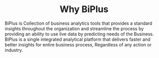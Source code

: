                           

<center><h1>Why BiPlus </h1></center> 

BiPlus is Collection of business analytics tools that provides a standard insights throughout the organization and streamline the process by providing an ability to use live data by predicting needs of the Business. BiPlus is a single integrated analytical platform that delivers faster and better insights for entire business process, Regardless of any action or industry.
<!--stackedit_data:
eyJoaXN0b3J5IjpbMTI1MjkxNTIxNiwtMjQxOTM3MDczLDg3Nj
E3NTEzNywxODQ4ODk0NTY3LC0xNjIxNDY1ODAzLC0zNzc0OTkz
MSwxODg4Nzg3MzM5LDEzMTEwMTcxMzAsMTM0MzM3MDU3OCwtMj
Y2MDg3OTE1LC0yMDcyODUxMDg1LDQyNDM1NzgzMV19
-->